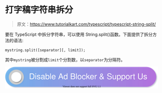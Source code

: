 # 打字稿字符串拆分

> 原文：<https://www.tutorialkart.com/typescript/typescript-string-split/>

要在 TypeScript 中拆分字符串，可以使用 String.split()函数。下面提供了拆分方法的语法:

```
mystring.split([separator][, limit]);
```

其中`mystring`被分割成`limit`个分割数，以`separator`为分隔符。

[![](img/925da31b32d6bc3827932f6c8afb11bb.png)](https://www.tutorialkart.com/)